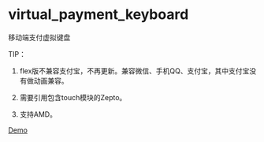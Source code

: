 # virtual_payment_keyboard
移动端支付虚拟键盘

 TIP：

 1. flex版不兼容支付宝，不再更新。兼容微信、手机QQ、支付宝，其中支付宝没有做动画兼容。

 1. 需要引用包含touch模块的Zepto。

 1. 支持AMD。

 [Demo](https://wujunxi.github.io/virtual_payment_keyboard/)